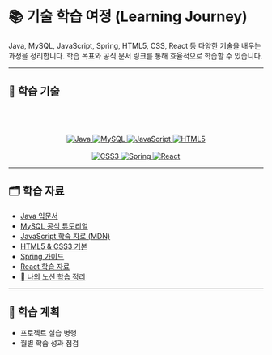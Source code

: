 # 📚 기술 학습 여정 (Learning Journey)

Java, MySQL, JavaScript, Spring, HTML5, CSS, React 등 다양한 기술을 배우는 과정을 정리합니다. 학습 목표와 공식 문서 링크를 통해 효율적으로 학습할 수 있습니다.

---

## 🌟 학습 기술

<br><br>
<div align="center" style="margin-top: 20px;">
  <div>
    <a href="https://docs.oracle.com/en/java/" target="_blank">
      <img src="https://img.shields.io/badge/Java-ED8B00?style=for-the-badge&logo=java&logoColor=white" alt="Java">
    </a>
    <a href="https://dev.mysql.com/doc/" target="_blank">
      <img src="https://img.shields.io/badge/MySQL-4479A1?style=for-the-badge&logo=mysql&logoColor=white" alt="MySQL">
    </a>
    <a href="https://developer.mozilla.org/ko/docs/Web/JavaScript" target="_blank">
      <img src="https://img.shields.io/badge/JavaScript-F7DF1E?style=for-the-badge&logo=javascript&logoColor=black" alt="JavaScript">
    </a>
    <a href="https://developer.mozilla.org/ko/docs/Web/HTML" target="_blank">
      <img src="https://img.shields.io/badge/HTML5-E34F26?style=for-the-badge&logo=html5&logoColor=white" alt="HTML5">
    </a>
  </div>
  <br>
  <div>
    <a href="https://developer.mozilla.org/ko/docs/Web/CSS" target="_blank">
      <img src="https://img.shields.io/badge/CSS3-1572B6?style=for-the-badge&logo=css3&logoColor=white" alt="CSS3">
    </a>
    <a href="https://spring.io/docs" target="_blank">
      <img src="https://img.shields.io/badge/Spring-6DB33F?style=for-the-badge&logo=spring&logoColor=white" alt="Spring">
    </a>
    <a href="https://reactjs.org/docs/" target="_blank">
      <img src="https://img.shields.io/badge/React-61DAFB?style=for-the-badge&logo=react&logoColor=black" alt="React">
    </a>
  </div>
</div>

---
## 🗂 학습 자료
- [Java 입문서](https://docs.oracle.com/en/java/)
- [MySQL 공식 튜토리얼](https://dev.mysql.com/doc/)
- [JavaScript 학습 자료 (MDN)](https://developer.mozilla.org/ko/docs/Web/JavaScript)
- [HTML5 & CSS3 기본](https://developer.mozilla.org/ko/docs/Web/HTML)
- [Spring 가이드](https://spring.io/guides)
- [React 학습 자료](https://reactjs.org/docs/)
- [📘 나의 노션 학습 정리](https://your-notion-link.com) <!-- 노션 링크 추가 -->

---

## 🎯 학습 계획
- 프로젝트 실습 병행
- 월별 학습 성과 점검


